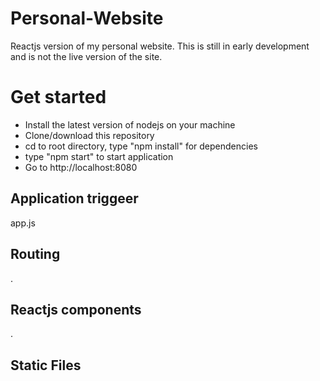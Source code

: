# Personal-Website
Reactjs version of my personal website. This is still in early development and is not the live version of the site.

# Get started
- Install the latest version of nodejs on your machine
- Clone/download this repository
- cd to root directory, type "npm install" for dependencies
- type "npm start" to start application
- Go to http://localhost:8080

## Application triggeer
app.js

## Routing
.
 
## Reactjs components
.

## Static Files 